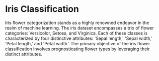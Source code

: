 # Iris Classification
Iris flower categorization stands as a highly renowned endeavor in the realm of machine learning. The iris dataset encompasses a trio of flower categories: Versicolor, Setosa, and Virginica. Each of these classes is characterized by four distinctive attributes: 'Sepal length,' 'Sepal width,' 'Petal length,' and 'Petal width.' The primary objective of the iris flower classification involves prognosticating flower types by leveraging their distinct attributes.
